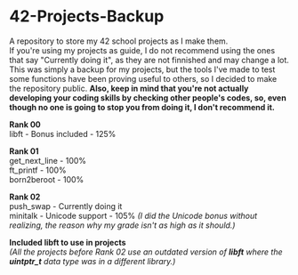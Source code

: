 # 42-Projects-Backup
A repository to store my 42 school projects as I make them.  
If you're using my projects as guide, I do not recommend using the ones that say "Currently doing it", as they are not finnished and may change a lot. This was simply a backup for my projects, but the tools I've made to test some functions have been proving useful to others, so I decided to make the repository public. **Also, keep in mind that you're not actually developing your coding skills by checking other people's codes, so, even though no one is going to stop you from doing it, I don't recommend it.**  

**Rank 00**  
libft - Bonus included - 125%  

**Rank 01**  
get_next_line - 100%  
ft_printf - 100%  
born2beroot - 100%

**Rank 02**  
push_swap - Currently doing it  
minitalk - Unicode support - 105% *(I did the Unicode bonus without realizing, the reason why my grade isn't as high as it should.)*

**Included libft to use in projects**  
*(All the projects before Rank 02 use an outdated version of **libft** where the **uintptr_t** data type was in a different library.)*  
